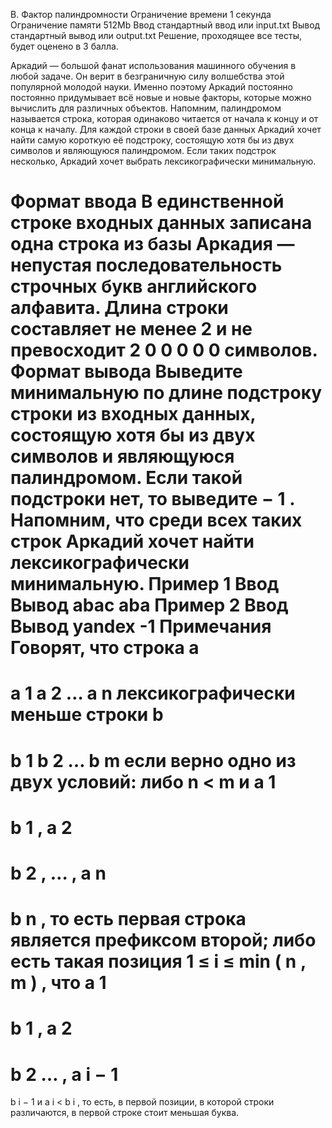 ﻿B. Фактор палиндромности
Ограничение времени	1 секунда
Ограничение памяти	512Mb
Ввод	стандартный ввод или input.txt
Вывод	стандартный вывод или output.txt
Решение, проходящее все тесты, будет оценено в 3 балла.

Аркадий — большой фанат использования машинного обучения в любой задаче. Он верит в безграничную силу волшебства этой популярной молодой науки. Именно поэтому Аркадий постоянно постоянно придумывает всё новые и новые факторы, которые можно вычислить для различных объектов.
Напомним, палиндромом называется строка, которая одинаково читается от начала к концу и от конца к началу. Для каждой строки в своей базе данных Аркадий хочет найти самую короткую её подстроку, состоящую хотя бы из двух символов и являющуюся палиндромом. Если таких подстрок несколько, Аркадий хочет выбрать лексикографически минимальную.

Формат ввода
В единственной строке входных данных записана одна строка из базы Аркадия — непустая последовательность строчных букв английского алфавита. Длина строки составляет не менее 
2
 и не превосходит 
2
0
0
0
0
0
 символов.
Формат вывода
Выведите минимальную по длине подстроку строки из входных данных, состоящую хотя бы из двух символов и являющуюся палиндромом. Если такой подстроки нет, то выведите 
−
1
. Напомним, что среди всех таких строк Аркадий хочет найти лексикографически минимальную.
Пример 1
Ввод	Вывод
abac
aba
Пример 2
Ввод	Вывод
yandex
-1
Примечания
Говорят, что строка 
a
=
a
1
a
2
…
a
n
 лексикографически меньше строки 
b
=
b
1
b
2
…
b
m
 если верно одно из двух условий:
либо 
n
<
m
 и 
a
1
=
b
1
,
a
2
=
b
2
,
…
,
a
n
=
b
n
, то есть первая строка является префиксом второй;
либо есть такая позиция 
1
≤
i
≤
min
(
n
,
m
)
, что 
a
1
=
b
1
,
a
2
=
b
2
…
,
a
i
−
1
=
b
i
−
1
 и 
a
i
<
b
i
, то есть, в первой позиции, в которой строки различаются, в первой строке стоит меньшая буква.